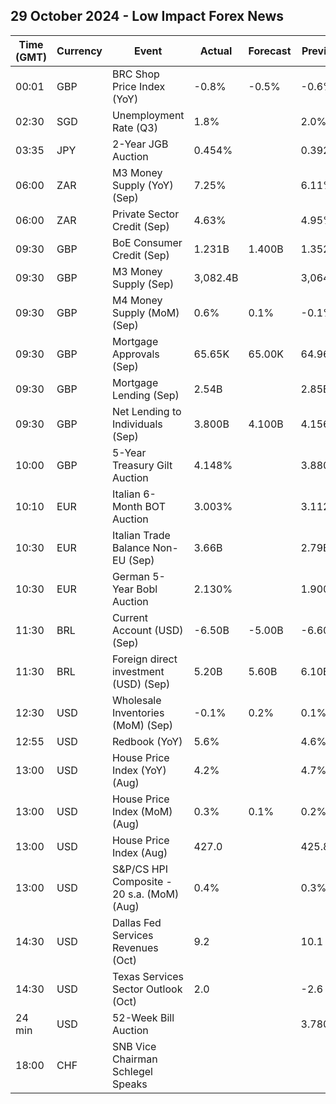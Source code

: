 ## 29 October 2024 - Low Impact Forex News

| Time (GMT) | Currency | Event | Actual | Forecast | Previous |
|------|----------|-------|--------|----------|----------|
| 00:01 | GBP | BRC Shop Price Index (YoY) | -0.8% | -0.5% | -0.6% |
| 02:30 | SGD | Unemployment Rate (Q3) | 1.8% |  | 2.0% |
| 03:35 | JPY | 2-Year JGB Auction | 0.454% |  | 0.392% |
| 06:00 | ZAR | M3 Money Supply (YoY) (Sep) | 7.25% |  | 6.11% |
| 06:00 | ZAR | Private Sector Credit (Sep) | 4.63% |  | 4.95% |
| 09:30 | GBP | BoE Consumer Credit (Sep) | 1.231B | 1.400B | 1.352B |
| 09:30 | GBP | M3 Money Supply (Sep) | 3,082.4B |  | 3,064.3B |
| 09:30 | GBP | M4 Money Supply (MoM) (Sep) | 0.6% | 0.1% | -0.1% |
| 09:30 | GBP | Mortgage Approvals (Sep) | 65.65K | 65.00K | 64.96K |
| 09:30 | GBP | Mortgage Lending (Sep) | 2.54B |  | 2.85B |
| 09:30 | GBP | Net Lending to Individuals (Sep) | 3.800B | 4.100B | 4.156B |
| 10:00 | GBP | 5-Year Treasury Gilt Auction | 4.148% |  | 3.880% |
| 10:10 | EUR | Italian 6-Month BOT Auction | 3.003% |  | 3.112% |
| 10:30 | EUR | Italian Trade Balance Non-EU (Sep) | 3.66B |  | 2.79B |
| 10:30 | EUR | German 5-Year Bobl Auction | 2.130% |  | 1.900% |
| 11:30 | BRL | Current Account (USD) (Sep) | -6.50B | -5.00B | -6.60B |
| 11:30 | BRL | Foreign direct investment (USD) (Sep) | 5.20B | 5.60B | 6.10B |
| 12:30 | USD | Wholesale Inventories (MoM) (Sep) | -0.1% | 0.2% | 0.1% |
| 12:55 | USD | Redbook (YoY) | 5.6% |  | 4.6% |
| 13:00 | USD | House Price Index (YoY) (Aug) | 4.2% |  | 4.7% |
| 13:00 | USD | House Price Index (MoM) (Aug) | 0.3% | 0.1% | 0.2% |
| 13:00 | USD | House Price Index (Aug) | 427.0 |  | 425.8 |
| 13:00 | USD | S&P/CS HPI Composite - 20 s.a. (MoM) (Aug) | 0.4% |  | 0.3% |
| 14:30 | USD | Dallas Fed Services Revenues (Oct) | 9.2 |  | 10.1 |
| 14:30 | USD | Texas Services Sector Outlook (Oct) | 2.0 |  | -2.6 |
| 24 min | USD | 52-Week Bill Auction |  |  | 3.780% |
| 18:00 | CHF | SNB Vice Chairman Schlegel Speaks |  |  |  |
